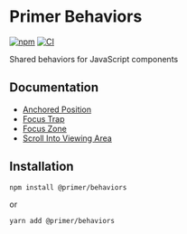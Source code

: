 # Primer Behaviors

[![npm](https://img.shields.io/npm/v/@primer/behaviors)](https://www.npmjs.com/package/@primer/behaviors)
[![CI](https://github.com/primer/behaviors/actions/workflows/ci.yml/badge.svg?branch=main)](https://github.com/primer/behaviors/actions/workflows/ci.yml)

Shared behaviors for JavaScript components

## Documentation

* [Anchored Position](/docs/anchored-position.md)
* [Focus Trap](/docs/focus-trap.md)
* [Focus Zone](/docs/focus-zone.md)
* [Scroll Into Viewing Area](/docs/scroll-into-viewing-area.md)

## Installation

```bash
npm install @primer/behaviors
```

or 

```bash
yarn add @primer/behaviors
```
